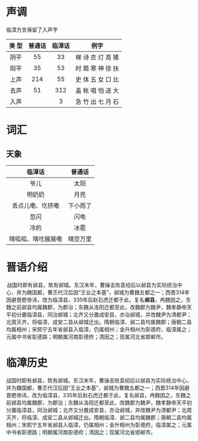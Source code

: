 

# 声调

临漳方言保留了入声字

| 类 型 | 普通话 | 临漳话 |       例字        |
| :----: | :----: | :----: | :----------: |
| 阴平 |   55   |   33   | 梯 诗 衣 灯 高 猪 |
| 阳平 |   35   |   53   | 时 题 寒 神 徐 扶 |
| 上声 |  214   |   55   | 史 体 五 女 口 比 |
| 去声 |   51   |  312   | 盖 帐 唱 怕 送 大 |
| 入声 |        |   3    | 急 竹 出 七 月 石 |

# 词汇

## 天象

|       临漳话       |  普通话  |
| :----------------: | :------: |
|        爷儿        |   太阳   |
|       明奶奶       |   月亮   |
|  丢点儿嘞、圪挤嘞  | 下小雨了 |
|        忽闪        |   闪电   |
|        冷的        |   冰雹   |
| 晴呱呱、晴圪展展嘞 | 晴空万里 |

# 晋语介绍

<img src="C:\Users\niezhanguo5\Desktop\晉語分區圖2006版.png" style="zoom:10%;" align="left" />



<p>战国时即有邺县，筑有邺城。东汉末年，曹操击败袁绍后以邺县为实际统治中心，并为魏国都，曹丕代汉后因“王业之本基”，邺城为曹魏五都之一；西晋314年因避晋愍帝讳，改为临漳县，335年后赵石虎迁都于此，复名<b>邺县</b>，冉魏因之，东魏之前邺县均属魏郡，为郡治；东魏从洛阳迁都至此，改魏郡为魏尹，魏孝静帝天平初分置临漳县，同治邺城；北齐又分置成安县，亦治邺城，并改魏尹为清都尹；北周灭齐，将临漳、成安二县从邺城迁出。隋朝临漳、邺二县均属魏郡；唐朝二县均属相州；宋熙宁五年省邺县入临漳，仍属相州；金升相州为彰德府，临漳属之；元属中书省彰德路；明朝属河南彰德府；清因之；现属河北省邯郸市。</p>

# 临漳历史

战国时即有邺县，筑有邺城。东汉末年，曹操击败袁绍后以邺县为实际统治中心，并为魏国都，曹丕代汉后因“王业之本基”，邺城为曹魏五都之一；西晋314年因避晋愍帝讳，改为临漳县，335年后赵石虎迁都于此，复名邺县，冉魏因之，东魏之前邺县均属魏郡，为郡治；东魏从洛阳迁都至此，改魏郡为魏尹，魏孝静帝天平初分置临漳县，同治邺城；北齐又分置成安县，亦治邺城，并改魏尹为清都尹；北周灭齐，将临漳、成安二县从邺城迁出。隋朝临漳、邺二县均属魏郡；唐朝二县均属相州；宋熙宁五年省邺县入临漳，仍属相州；金升相州为彰德府，临漳属之；元属中书省彰德路；明朝属河南彰德府；清因之；现属河北省邯郸市。